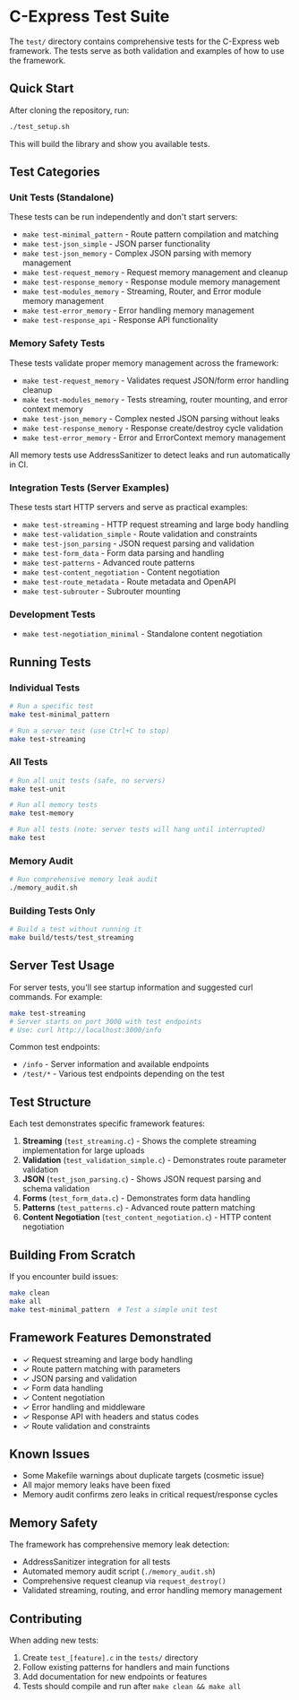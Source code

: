 # C-Express Test Suite

The `test/` directory contains comprehensive tests for the C-Express web framework. The tests serve as both validation and examples of how to use the framework.

## Quick Start

After cloning the repository, run:

```bash
./test_setup.sh
```

This will build the library and show you available tests.

## Test Categories

### Unit Tests (Standalone)
These tests can be run independently and don't start servers:

- `make test-minimal_pattern` - Route pattern compilation and matching
- `make test-json_simple` - JSON parser functionality 
- `make test-json_memory` - Complex JSON parsing with memory management
- `make test-request_memory` - Request memory management and cleanup
- `make test-response_memory` - Response module memory management  
- `make test-modules_memory` - Streaming, Router, and Error module memory management
- `make test-error_memory` - Error handling memory management
- `make test-response_api` - Response API functionality

### Memory Safety Tests
These tests validate proper memory management across the framework:

- `make test-request_memory` - Validates request JSON/form error handling cleanup
- `make test-modules_memory` - Tests streaming, router mounting, and error context memory
- `make test-json_memory` - Complex nested JSON parsing without leaks
- `make test-response_memory` - Response create/destroy cycle validation
- `make test-error_memory` - Error and ErrorContext memory management

All memory tests use AddressSanitizer to detect leaks and run automatically in CI.

### Integration Tests (Server Examples)
These tests start HTTP servers and serve as practical examples:

- `make test-streaming` - HTTP request streaming and large body handling
- `make test-validation_simple` - Route validation and constraints
- `make test-json_parsing` - JSON request parsing and validation
- `make test-form_data` - Form data parsing and handling
- `make test-patterns` - Advanced route patterns
- `make test-content_negotiation` - Content negotiation
- `make test-route_metadata` - Route metadata and OpenAPI
- `make test-subrouter` - Subrouter mounting

### Development Tests
- `make test-negotiation_minimal` - Standalone content negotiation

## Running Tests

### Individual Tests
```bash
# Run a specific test
make test-minimal_pattern

# Run a server test (use Ctrl+C to stop)
make test-streaming
```

### All Tests
```bash
# Run all unit tests (safe, no servers)
make test-unit

# Run all memory tests 
make test-memory

# Run all tests (note: server tests will hang until interrupted)
make test
```

### Memory Audit
```bash
# Run comprehensive memory leak audit
./memory_audit.sh
```

### Building Tests Only
```bash
# Build a test without running it
make build/tests/test_streaming
```

## Server Test Usage

For server tests, you'll see startup information and suggested curl commands. For example:

```bash
make test-streaming
# Server starts on port 3000 with test endpoints
# Use: curl http://localhost:3000/info
```

Common test endpoints:
- `/info` - Server information and available endpoints
- `/test/*` - Various test endpoints depending on the test

## Test Structure

Each test demonstrates specific framework features:

1. **Streaming** (`test_streaming.c`) - Shows the complete streaming implementation for large uploads
2. **Validation** (`test_validation_simple.c`) - Demonstrates route parameter validation
3. **JSON** (`test_json_parsing.c`) - Shows JSON request parsing and schema validation
4. **Forms** (`test_form_data.c`) - Demonstrates form data handling
5. **Patterns** (`test_patterns.c`) - Advanced route pattern matching
6. **Content Negotiation** (`test_content_negotiation.c`) - HTTP content negotiation

## Building From Scratch

If you encounter build issues:

```bash
make clean
make all
make test-minimal_pattern  # Test a simple unit test
```

## Framework Features Demonstrated

- ✓ Request streaming and large body handling
- ✓ Route pattern matching with parameters
- ✓ JSON parsing and validation
- ✓ Form data handling
- ✓ Content negotiation
- ✓ Error handling and middleware
- ✓ Response API with headers and status codes
- ✓ Route validation and constraints

## Known Issues

- Some Makefile warnings about duplicate targets (cosmetic issue)
- All major memory leaks have been fixed
- Memory audit confirms zero leaks in critical request/response cycles

## Memory Safety

The framework has comprehensive memory leak detection:
- AddressSanitizer integration for all tests
- Automated memory audit script (`./memory_audit.sh`)
- Comprehensive request cleanup via `request_destroy()`
- Validated streaming, routing, and error handling memory management

## Contributing

When adding new tests:
1. Create `test_[feature].c` in the `tests/` directory
2. Follow existing patterns for handlers and main functions
3. Add documentation for new endpoints or features
4. Tests should compile and run after `make clean && make all`
